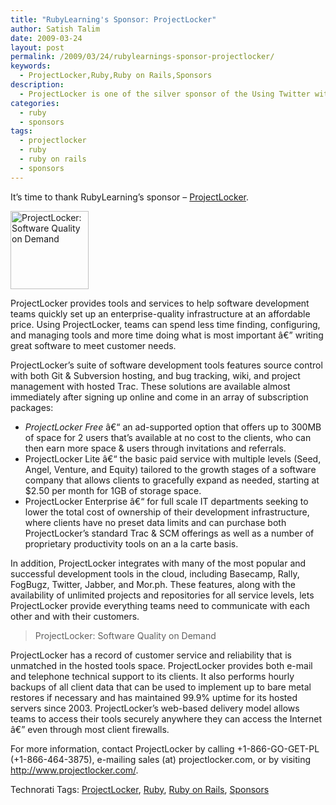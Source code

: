 ```yaml
---
title: "RubyLearning's Sponsor: ProjectLocker"
author: Satish Talim
date: 2009-03-24
layout: post
permalink: /2009/03/24/rubylearnings-sponsor-projectlocker/
keywords:
  - ProjectLocker,Ruby,Ruby on Rails,Sponsors
description:
  - ProjectLocker is one of the silver sponsor of the Using Twitter with Ruby course at RubyLearning.
categories:
  - ruby
  - sponsors
tags:
  - projectlocker
  - ruby
  - ruby on rails
  - sponsors
---
```

<div>
  <p>
    It&#8217;s time to thank RubyLearning&#8217;s sponsor &#8211; <a href="http://www.projectlocker.com/">ProjectLocker</a>.
  </p>
  
  <p>
    <a href='http://www.projectlocker.com/'><img class="alignright" src='http://rubylearning.com/images/ProjectLocker125x125.gif' width="125" height="125" style="border: 0px none ;" alt="ProjectLocker: Software Quality on Demand" title="ProjectLocker: Software Quality on Demand" /></a>
  </p>
  
  <p>
    ProjectLocker provides tools and services to help software development teams quickly set up an enterprise-quality infrastructure at an affordable price. Using ProjectLocker, teams can spend less time finding, configuring, and managing tools and more time doing what is most important â€” writing great software to meet customer needs.
  </p>
  
  <p>
    ProjectLocker&#8217;s suite of software development tools features source control with both Git & Subversion hosting, and bug tracking, wiki, and project management with hosted Trac. These solutions are available almost immediately after signing up online and come in an array of subscription packages:
  </p>
  
  <ul>
    <li>
      <em>ProjectLocker Free</em> â€“ an ad-supported option that offers up to 300MB of space for 2 users that&#8217;s available at no cost to the clients, who can then earn more space & users through invitations and referrals.
    </li>
    <li>
      ProjectLocker Lite â€“ the basic paid service with multiple levels (Seed, Angel, Venture, and Equity) tailored to the growth stages of a software company that allows clients to gracefully expand as needed, starting at $2.50 per month for 1GB of storage space.
    </li>
    <li>
      ProjectLocker Enterprise â€“ for full scale IT departments seeking to lower the total cost of ownership of their development infrastructure, where clients have no preset data limits and can purchase both ProjectLocker&#8217;s standard Trac & SCM offerings as well as a number of proprietary productivity tools on an a la carte basis.
    </li>
  </ul>
  
  <p>
    In addition, ProjectLocker integrates with many of the most popular and successful development tools in the cloud, including Basecamp, Rally, FogBugz, Twitter, Jabber, and Mor.ph. These features, along with the availability of unlimited projects and repositories for all service levels, lets ProjectLocker provide everything teams need to communicate with each other and with their customers.
  </p>
  
  <blockquote class="right">
    <p>
      ProjectLocker: Software Quality on Demand
    </p>
  </blockquote>
  
  <p>
    ProjectLocker has a record of customer service and reliability that is unmatched in the hosted tools space. ProjectLocker provides both e-mail and telephone technical support to its clients. It also performs hourly backups of all client data that can be used to implement up to bare metal restores if necessary and has maintained 99.9% uptime for its hosted servers since 2003. ProjectLocker&#8217;s web-based delivery model allows teams to access their tools securely anywhere they can access the Internet â€” even through most client firewalls.
  </p>
  
  <p>
    For more information, contact ProjectLocker by calling +1-866-GO-GET-PL (+1-866-464-3875), e-mailing sales (at) projectlocker.com, or by visiting <a href="http://www.projectlocker.com/">http://www.projectlocker.com/</a>.
  </p>
</div>

Technorati Tags: <a href="http://technorati.com/tag/ProjectLocker" rel="tag">ProjectLocker</a>, <a href="http://technorati.com/tag/Ruby" rel="tag">Ruby</a>, <a href="http://technorati.com/tag/Ruby+on+Rails" rel="tag">Ruby on Rails</a>, <a href="http://technorati.com/tag/Sponsors" rel="tag">Sponsors</a>

